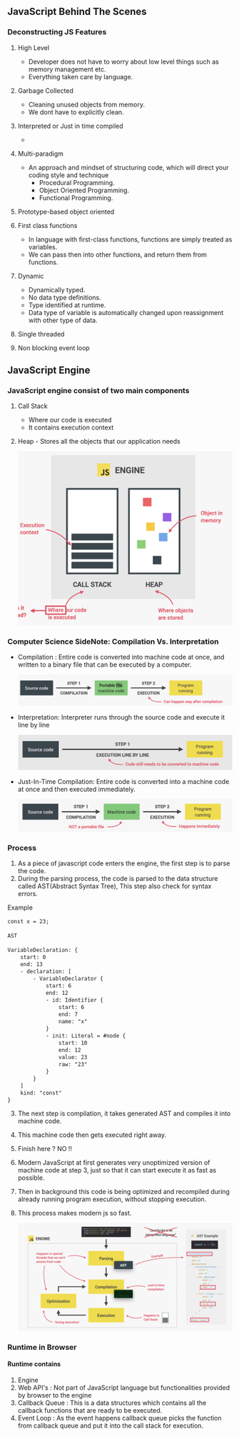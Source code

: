 ## JavaScript Behind The Scenes

### Deconstructing JS Features

1. High Level

    - Developer does not have to worry about low level things such as memory management etc.
    - Everything taken care by language.

2. Garbage Collected

    - Cleaning unused objects from memory.
    - We dont have to explicitly clean.

3. Interpreted or Just in time compiled

    -

4. Multi-paradigm

    - An approach and mindset of structuring code, which will direct your coding style and technique
        - Procedural Programming.
        - Object Oriented Programming.
        - Functional Programming.

5. Prototype-based object oriented

6. First class functions

    - In language with first-class functions, functions are simply treated as variables.
    - We can pass then into other functions, and return them from functions.

7. Dynamic

    - Dynamically typed.
    - No data type definitions.
    - Type identified at runtime.
    - Data type of variable is automatically changed upon reassignment with other type of data.

8. Single threaded

9. Non blocking event loop

## JavaScript Engine

### JavaScript engine consist of two main components

1. Call Stack
    - Where our code is executed
    - It contains execution context
2. Heap - Stores all the objects that our application needs

    ![alt text](image.png)

### Computer Science SideNote: Compilation Vs. Interpretation

-   Compilation : Entire code is converted into machine code at once, and written to a binary file that can be executed by a computer.

    ![alt text](image-1.png)

-   Interpretation: Interpreter runs through the source code and execute it line by line

    ![alt text](image-2.png)

-   Just-In-Time Compilation: Entire code is converted into a machine code at once and then executed immediately.

    ![alt text](image-3.png)

### Process

1. As a piece of javascript code enters the engine, the first step is to parse the code.
2. During the parsing process, the code is parsed to the data structure called AST(Abstract Syntax Tree), This step also check for syntax errors.

Example

```
const x = 23;

AST

VariableDeclaration: {
    start: 0
    end: 13
    - declaration: [
        - VariableDeclarator {
            start: 6
            end: 12
            - id: Identifier {
                start: 6
                end: 7
                name: "x"
            }
            - init: Literal = #node {
                start: 10
                end: 12
                value: 23
                raw: "23"
            }
        }
    ]
    kind: "const"
}
```

3. The next step is compilation, it takes generated AST and compiles it into machine code.
4. This machine code then gets executed right away.
5. Finish here ? NO !!
6. Modern JavaScript at first generates very unoptimized version of machine code at step 3, just so that it can start execute it as fast as possible.
7. Then in background this code is being optimized and recompiled during already running program execution, without stopping execution.
8. This process makes modern js so fast.

    ![alt text](image-4.png)

### Runtime in Browser

#### Runtime contains

1. Engine
2. Web API's : Not part of JavaScript language but functionalities provided by browser to the engine
3. Callback Queue : This is a data structures which contains all the callback functions that are ready to be executed.
4. Event Loop : As the event happens callback queue picks the function from callback queue and put it into the call stack for execution.
